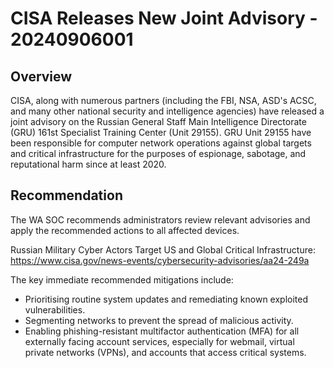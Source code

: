 # CISA Releases New Joint Advisory - 20240906001

## Overview

CISA, along with numerous partners (including the FBI, NSA, ASD's ACSC, and many other national security and intelligence agencies) have released a joint advisory on the Russian General Staff Main Intelligence Directorate (GRU) 161st Specialist Training Center (Unit 29155). GRU Unit 29155 have been responsible for computer network operations against global targets and critical infrastructure for the purposes of espionage, sabotage, and reputational harm since at least 2020.

## Recommendation

The WA SOC recommends administrators review relevant advisories and apply the recommended actions to all affected devices.

Russian Military Cyber Actors Target US and Global Critical Infrastructure: <https://www.cisa.gov/news-events/cybersecurity-advisories/aa24-249a>

The key immediate recommended mitigations include:

- Prioritising routine system updates and remediating known exploited vulnerabilities.
- Segmenting networks to prevent the spread of malicious activity.
- Enabling phishing-resistant multifactor authentication (MFA) for all externally facing account services, especially for webmail, virtual private networks (VPNs), and accounts that access critical systems.
